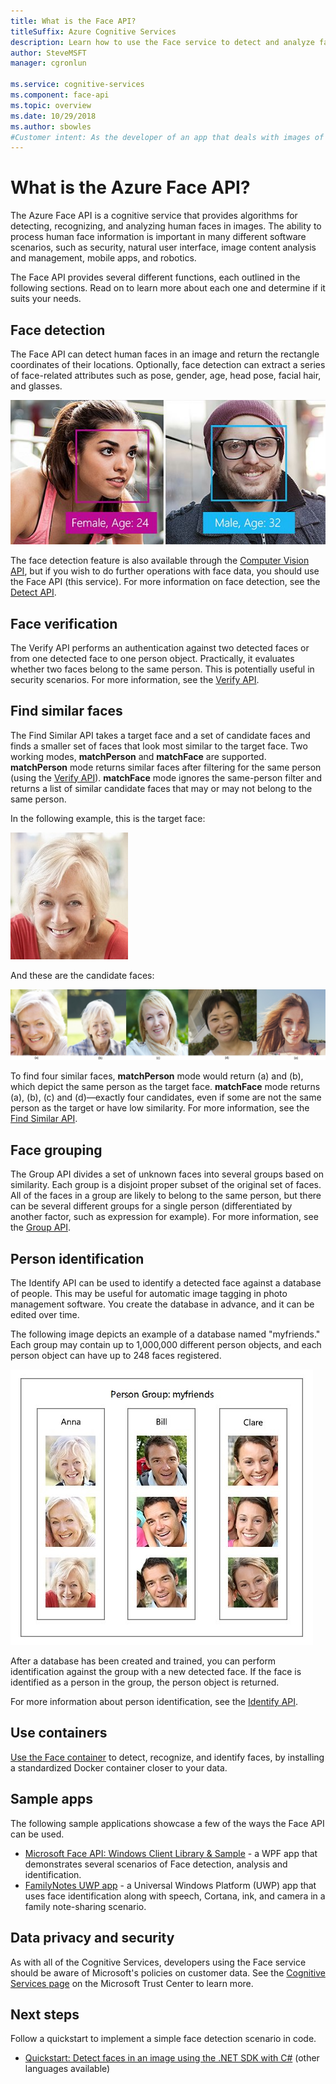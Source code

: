 ```yaml
---
title: What is the Face API?
titleSuffix: Azure Cognitive Services
description: Learn how to use the Face service to detect and analyze faces in images.
author: SteveMSFT
manager: cgronlun

ms.service: cognitive-services
ms.component: face-api
ms.topic: overview
ms.date: 10/29/2018
ms.author: sbowles
#Customer intent: As the developer of an app that deals with images of humans, I want to learn what the Face API does so I can determine if I should use its features.
---
```


# What is the Azure Face API?

The Azure Face API is a cognitive service that provides algorithms for detecting, recognizing, and analyzing human faces in images. The ability to process human face information is important in many different software scenarios, such as security, natural user interface, image content analysis and management, mobile apps, and robotics.

The Face API provides several different functions, each outlined in the following sections. Read on to learn more about each one and determine if it suits your needs.

## Face detection

The Face API can detect human faces in an image and return the rectangle coordinates of their locations. Optionally, face detection can extract a series of face-related attributes such as pose, gender, age, head pose, facial hair, and glasses.

![An image of a woman and a man, with rectangles drawn around their faces and age and sex displayed](./Images/Face.detection.jpg)

The face detection feature is also available through the [Computer Vision API](https://docs.microsoft.com/azure/cognitive-services/computer-vision/home), but if you wish to do further operations with face data, you should use the Face API (this service). For more information on face detection, see the [Detect API](https://westus.dev.cognitive.microsoft.com/docs/services/563879b61984550e40cbbe8d/operations/563879b61984550f30395236).

## Face verification

The Verify API performs an authentication against two detected faces or from one detected face to one person object. Practically, it evaluates whether two faces belong to the same person. This is potentially useful in security scenarios. For more information, see the [Verify API](https://westus.dev.cognitive.microsoft.com/docs/services/563879b61984550e40cbbe8d/operations/563879b61984550f3039523a).

## Find similar faces

The Find Similar API takes a target face and a set of candidate faces and finds a smaller set of faces that look most similar to the target face. Two working modes, **matchPerson** and **matchFace** are supported. **matchPerson** mode returns similar faces after filtering for the same person (using the [Verify API](https://westus.dev.cognitive.microsoft.com/docs/services/563879b61984550e40cbbe8d/operations/563879b61984550f3039523a)). **matchFace** mode ignores the same-person filter and returns a list of similar candidate faces that may or may not belong to the same person.

In the following example, this is the target face:

![A woman smiling](./Images/FaceFindSimilar.QueryFace.jpg)

And these are the candidate faces:

![Five images of people smiling. Images a) and b) are of the same person](./Images/FaceFindSimilar.Candidates.jpg)

To find four similar faces, **matchPerson** mode would return (a) and (b), which depict the same person as the target face. **matchFace** mode returns (a), (b), (c) and (d)&mdash;exactly four candidates, even if some are not the same person as the target or have low similarity. For more information, see the [Find Similar API](https://westus.dev.cognitive.microsoft.com/docs/services/563879b61984550e40cbbe8d/operations/563879b61984550f30395237).

## Face grouping

The Group API divides a set of unknown faces into several groups based on similarity. Each group is a disjoint proper subset of the original set of faces. All of the faces in a group are likely to belong to the same person, but there can be several different groups for a single person (differentiated by another factor, such as expression for example). For more information, see the [Group API](https://westus.dev.cognitive.microsoft.com/docs/services/563879b61984550e40cbbe8d/operations/563879b61984550f30395238).

## Person identification

The Identify API can be used to identify a detected face against a database of people. This may be useful for automatic image tagging in photo management software. You create the database in advance, and it can be edited over time.

The following image depicts an example of a database named "myfriends." Each group may contain up to 1,000,000 different person objects, and each person object can have up to 248 faces registered.

![A grid with 3 columns for different people, each with 3 rows of face images](./Images/person.group.clare.jpg)

After a database has been created and trained, you can perform identification against the group with a new detected face. If the face is identified as a person in the group, the person object is returned.

For more information about person identification, see the [Identify API](https://westus.dev.cognitive.microsoft.com/docs/services/563879b61984550e40cbbe8d/operations/563879b61984550f30395239).

## Use containers

[Use the Face container](face-how-to-install-containers.md) to detect, recognize, and identify faces, by installing a standardized Docker container closer to your data.

## Sample apps

The following sample applications showcase a few of the ways the Face API can be used.

- [Microsoft Face API: Windows Client Library & Sample](https://github.com/Microsoft/Cognitive-Face-Windows) - a WPF app that demonstrates several scenarios of Face detection, analysis and identification.
- [FamilyNotes UWP app](https://github.com/Microsoft/Windows-appsample-familynotes) - a Universal Windows Platform (UWP) app that uses face identification along with speech, Cortana, ink, and camera in a family note-sharing scenario.

## Data privacy and security

As with all of the Cognitive Services, developers using the Face service should be aware of Microsoft's policies on customer data. See the [Cognitive Services page](https://www.microsoft.com/en-us/trustcenter/cloudservices/cognitiveservices) on the Microsoft Trust Center to learn more.

## Next steps

Follow a quickstart to implement a simple face detection scenario in code.
- [Quickstart: Detect faces in an image using the .NET SDK with C#](quickstarts/csharp.md) (other languages available)
